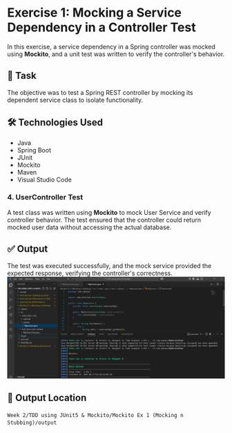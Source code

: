 
# Exercise 1: Mocking a Service Dependency in a Controller Test

In this exercise, a service dependency in a Spring controller was mocked using **Mockito**, and a unit test was written to verify the controller's behavior.

## 📌 Task  
The objective was to test a Spring REST controller by mocking its dependent service class to isolate functionality.

## 🛠 Technologies Used  
- Java  
- Spring Boot  
- JUnit  
- Mockito  
- Maven  
- Visual Studio Code


### 4. UserController Test

A test class was written using **Mockito** to mock User Service and verify controller behavior. The test ensured that the controller could return mocked user data without accessing the actual database.

## ✅ Output

The test was executed successfully, and the mock service provided the expected response, verifying the controller's correctness.
![Mockito Mocking and Stubbing Output](https://github.com/Suhana-Samanta/Cognizant-Digital-Nurture-4.0-JavaFSE-SupersetID-6403192-/blob/main/Week%202/TDD%20using%20JUnit5%20%26%20Mockito/Mockito%20Ex%201%20(Mocking%20n%20Stubbing)/output/output.png?raw=true)


## 📁 Output Location

`Week 2/TDD using JUnit5 & Mockito/Mockito Ex 1 (Mocking n Stubbing)/output`


